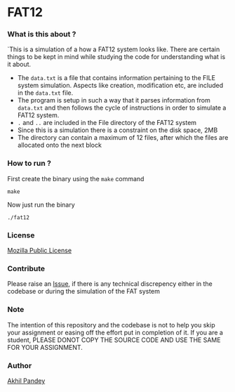 # FAT12

### What is this about ?

`This is a simulation of a how a FAT12 system looks like. There are certain things to be kept in mind while studying the code for understanding what is it about.
  - The `data.txt` is a file that contains information pertaining to the FILE system simulation. Aspects like creation, modification etc, are included in the `data.txt` file.
  - The program is setup in such a way that it parses information from `data.txt` and then follows the cycle of instructions in order to simulate a FAT12 system.
  - `.` and `..` are included in the File directory of the FAT12 system
  - Since this is a simulation there is a constraint on the disk space, 2MB
  - The directory can contain a maximum of 12 files, after which the files are allocated onto the next block

### How to run ?

First create the binary using the `make` command
```shell
make
```

Now just run the binary
```shell
./fat12
```

### License
[Mozilla Public License](https://github.com/akhilpandey95/FAT12/blob/master/LICENSE)

### Contribute
Please raise an [Issue](https://github.com/akhilpandey95/FAT12/issues/new), if there is any technical discrepency either in the codebase or during the simulation of the FAT system

### Note
The intention of this repository and the codebase is not to help you skip your assignment or easing off the effort put in completion of it. If you are a student, PLEASE DONOT COPY THE SOURCE CODE AND USE THE SAME FOR YOUR ASSIGNMENT.

### Author
[Akhil Pandey](https://github.com/akhilpandey95)
